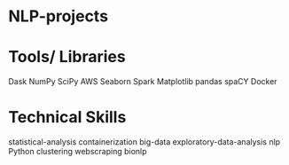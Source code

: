 # NLP-projects

# Tools/ Libraries
Dask
NumPy
SciPy
AWS
Seaborn
Spark
Matplotlib
pandas
spaCY
Docker


# Technical Skills
statistical-analysis
containerization
big-data
exploratory-data-analysis
nlp
Python
clustering
webscraping
bionlp
